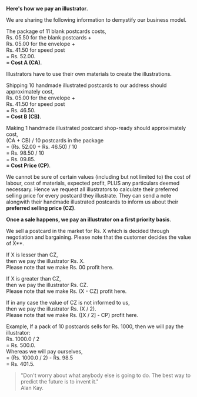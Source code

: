**Here's how we pay an illustrator**.

We are sharing the following information to demystify our business model.

The package of 11 blank postcards costs,  
Rs. 05.50 for the blank postcards +  
Rs. 05.00 for the envelope +  
Rs. 41.50 for speed post  
= Rs. 52.00.  
**= Cost A (CA)**.

Illustrators have to use their own materials to create the illustrations.

Shipping 10 handmade illustrated postcards to our address should approximately cost,  
Rs. 05.00 for the envelope +  
Rs. 41.50 for speed post  
= Rs. 46.50.  
**= Cost B (CB)**.

Making 1 handmade illustrated postcard shop-ready should approximately cost,  
(CA + CB) / 10 postcards in the package  
= (Rs. 52.00 + Rs. 46.50) / 10  
= Rs. 98.50 / 10  
= Rs. 09.85.  
**= Cost Price (CP)**.

We cannot be sure of certain values (including but not limited to) the cost of labour, cost of materials, expected profit, PLUS any particulars deemed necessary. Hence we request all illustrators to calculate their preferred selling price for every postcard they illustrate. They can send a note alongwith their handmade illustrated postcards to inform us about their **preferred selling price (CZ)**.

**Once a sale happens, we pay an illustrator on a first priority basis**.

We sell a postcard in the market for Rs. X which is decided through negotiation and bargaining.
Please note that the customer decides the value of X**.  

If X is lesser than CZ,  
then we pay the illustrator Rs. X.  
Please note that we make Rs. 00 profit here.

If X is greater than CZ,  
then we pay the illustrator Rs. CZ.  
Please note that we make Rs. (X - CZ) profit here.

If in any case the value of CZ is not informed to us,  
then we pay the illustrator Rs. (X / 2).  
Please note that we make Rs. ([X / 2] - CP) profit here.

Example, If a pack of 10 postcards sells for Rs. 1000, then we will pay the illustrator:  
Rs. 1000.0 / 2  
= Rs. 500.0.  
Whereas we will pay ourselves,  
= (Rs. 1000.0 / 2) - Rs. 98.5  
= Rs. 401.5.

> "Don't worry about what anybody else is going to do. The best way to predict the future is to invent it."  
> Alan Kay.
